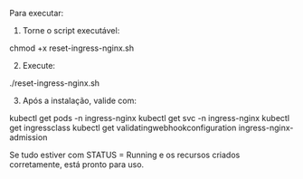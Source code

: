 Para executar:
1. Torne o script executável:

chmod +x reset-ingress-nginx.sh

2. Execute:

./reset-ingress-nginx.sh

3. Após a instalação, valide com:

kubectl get pods -n ingress-nginx
kubectl get svc -n ingress-nginx
kubectl get ingressclass
kubectl get validatingwebhookconfiguration ingress-nginx-admission

Se tudo estiver com STATUS = Running e os recursos criados corretamente, está pronto para uso.
